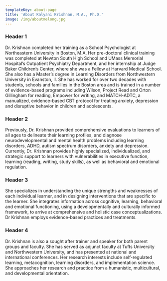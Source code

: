 ```yaml
---
templateKey: about-page
title: 'About Kalyani Krishnan, M.A., Ph.D.'
image: /img/aboutmelong.jpg
---
```

### Header 1

Dr. Krishnan completed her training as a School Psychologist at Northeastern University in Boston, M.A.  Her pre-doctoral clinical training was completed at Newton South High School and UMass Memorial Hospital’s Outpatient Psychiatry Department, and her internship at Judge Baker Children’s Center, where she was a Fellow at Harvard Medical School.  She also has a Master’s degree in Learning Disorders from Northwestern University in Evanston, Il.  She has worked for over two decades with students, schools and families in the Boston area and is trained in a number of evidence-based programs including Wilson, Project Read and Orton Gillingham for reading, Empower for writing, and MATCH-ADTC, a manualized, evidence-based CBT protocol for treating anxiety, depression and disruptive behavior in children and adolescents.  

### Header 2

Previously, Dr. Krishnan  provided comprehensive evaluations to learners of all ages to delineate their learning profiles, and diagnose neurodevelopmental and mental health problems including learning disorders, ADHD, autism spectrum disorders, anxiety and depression.  Currently, Dr. Krishnan provides highly specialized, individualized, and strategic support to learners with vulnerabilities in executive function, learning (reading, writing, study skills), as well as behavioral and emotional regulation. 

### Header 3

She specializes in understanding the unique strengths and weaknesses of each individual learner, and in designing interventions that are specific to the learner.  She integrates information across cognitive, learning, behavioral and emotional functioning, using a developmentally and culturally informed framework, to arrive at comprehensive and holistic case conceptualizations.  Dr Krishnan employs evidence-based practices and treatments.  

### Header 4

Dr. Krishnan is also a sought after trainer and speaker for both parent groups and faculty.  She has served as adjunct faculty at Tufts University and Northwestern University, and has presented at national and international conferences.  Her research interests include self-regulated learning, metacognition, learning disorders, and implementation science.  She approaches her research and practice from a humanistic, multicultural, and developmental orientation.
